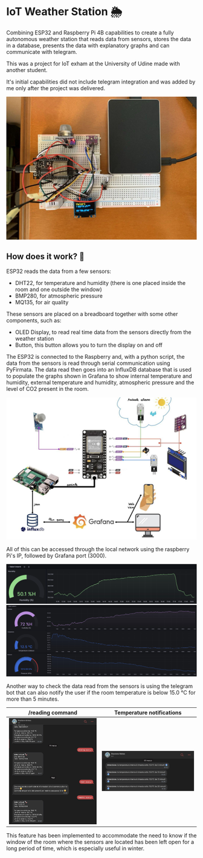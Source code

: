 # IoT Weather Station 🌦️
Combining ESP32 and Raspberry Pi 4B capabilities to create a fully autonomous weather station that reads data from sensors, stores the data in a database, presents the data with explanatory graphs and can communicate with telegram.

This was a project for IoT exham at the University of Udine made with another student.

It's initial capabilities did not include telegram integration and was added by me only after the project was delivered.

![](images/TopViewWeatherStation.png)

## How does it work? 🤔
ESP32 reads the data from a few sensors:
- DHT22, for temperature and humidity (there is one placed inside the room and one outside the window)
- BMP280, for atmospheric pressure
- MQ135, for air quality

These sensors are placed on a breadboard together with some other components, such as:
- OLED Display, to read real time data from the sensors directly from the weather station
- Button, this button allows you to turn the display on and off

The ESP32 is connected to the Raspberry and, with a python script, the data from the sensors is read through serial communication using PyFirmata. The data read then goes into an InfluxDB database that is used to populate the graphs shown in Grafana to show internal temperature and humidity, external temperature and humidity, atmospheric pressure and the level of CO2 present in the room.

![](images/ProjectStructure.png)

All of this can be accessed through the local network using the raspberry Pi's IP, followed by Grafana port (3000).

![](images/Grafana.png)
![](images/Grafana2.jpg)

Another way to check the data read from the sensors is using the telegram bot that can also notify the user if the room temperature is below 15.0 °C for more than 5 minutes. 


/reading command      | Temperature notifications
:-------------------------:|:-------------------------:
<img src="images/TelegramBot.jpg" width="500"> |  <img src="images/TelegramBot2.jpg" width="500">

This feature has been implemented to accommodate the need to know if the window of the room where the sensors are located has been left open for a long period of time, which is especially useful in winter.

